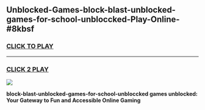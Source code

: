 
## Unblocked-Games-block-blast-unblocked-games-for-school-unbloccked-Play-Online-#8kbsf
<h3>
<a href="https://premium.freeplayer.one?title=block-blast-unblocked-games-for-school-unbloccked&ref=27F">CLICK TO PLAY</a></h3>
<hr>

<h3>
<a href="https://premium.freeplayer.one?title=block-blast-unblocked-games-for-school-unbloccked&ref=27F">CLICK 2 PLAY</a>
  
</h3>

<a href="https://premium.freeplayer.one?title=block-blast-unblocked-games-for-school-unbloccked&ref=27F"><img src="https://clearcache.store/games.png"></a>


**block-blast-unblocked-games-for-school-unbloccked games unblocked: Your Gateway to Fun and Accessible Online Gaming**
